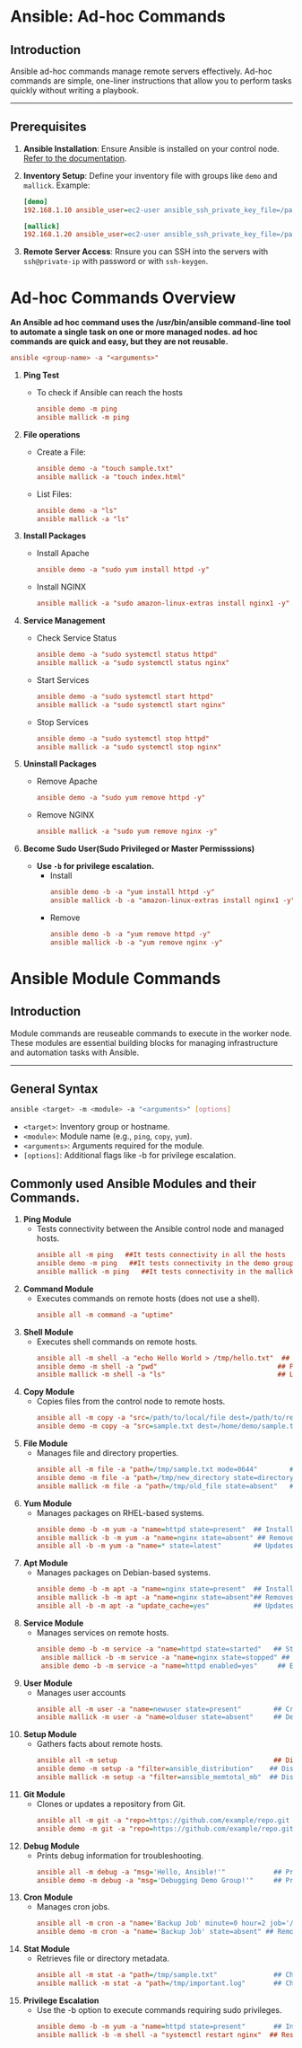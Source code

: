 # Ansible: Ad-hoc Commands

## Introduction
Ansible ad-hoc commands manage remote servers effectively. Ad-hoc commands are simple, one-liner instructions that allow you to perform tasks quickly without writing a playbook.

---

## Prerequisites
1. **Ansible Installation**: Ensure Ansible is installed on your control node. [Refer to the documentation](https://github.com/Mallick17/Ansible/tree/Ansible_install-%26-Configure).
2. **Inventory Setup**: Define your inventory file with groups like `demo` and `mallick`. Example:

   ```ini
   [demo]
   192.168.1.10 ansible_user=ec2-user ansible_ssh_private_key_file=/path/to/key

   [mallick]
   192.168.1.20 ansible_user=ec2-user ansible_ssh_private_key_file=/path/to/key
   
3. **Remote Server Access**: Rnsure you can SSH into the servers with `ssh@private-ip` with password or with `ssh-keygen`.

# Ad-hoc Commands Overview
**An Ansible ad hoc command uses the /usr/bin/ansible command-line tool to automate a single task on one or more managed nodes. ad hoc commands are quick and easy, but they are not reusable.**
```ini
ansible <group-name> -a "<arguments>"
```

1. **Ping Test**
   - To check if Ansible can reach the hosts
     ```ini
     ansible demo -m ping
     ansible mallick -m ping
     ```
   
2. **File operations**
   - Create a File:
     ```ini
     ansible demo -a "touch sample.txt"
     ansible mallick -a "touch index.html"
     ```
   - List Files:
     ```ini
     ansible demo -a "ls"
     ansible mallick -a "ls"
     ```
3. **Install Packages**
   - Install Apache
     ```ini
     ansible demo -a "sudo yum install httpd -y"
     ```
   - Install NGINX
     ```ini
     ansible mallick -a "sudo amazon-linux-extras install nginx1 -y"
     ```
4. **Service Management**
   - Check Service Status
     ```ini
     ansible demo -a "sudo systemctl status httpd"
     ansible mallick -a "sudo systemctl status nginx"
      ```
   - Start Services
     ```ini
     ansible demo -a "sudo systemctl start httpd"
     ansible mallick -a "sudo systemctl start nginx"
     ```
   - Stop Services
     ```ini
     ansible demo -a "sudo systemctl stop httpd"
     ansible mallick -a "sudo systemctl stop nginx"
     ```
5. **Uninstall Packages**
   - Remove Apache
     ```ini
     ansible demo -a "sudo yum remove httpd -y"
     ```
   - Remove NGINX
     ```ini
     ansible mallick -a "sudo yum remove nginx -y"
     ```
6. **Become Sudo User(Sudo Privileged or Master Permisssions)**
   - **Use `-b` for privilege escalation.**
     - Install
       ```ini
       ansible demo -b -a "yum install httpd -y"
       ansible mallick -b -a "amazon-linux-extras install nginx1 -y"
       ```
     - Remove
       ```ini
       ansible demo -b -a "yum remove httpd -y"
       ansible mallick -b -a "yum remove nginx -y"
       ```
# Ansible Module Commands
## Introduction
Module commands are reuseable commands to execute in  the worker node. These modules are essential building blocks for managing infrastructure and automation tasks with Ansible.

---

## General Syntax
```bash
ansible <target> -m <module> -a "<arguments>" [options]
```
- `<target>`: Inventory group or hostname.
- `<module>`: Module name (e.g., `ping`, `copy`, `yum`).
- `<arguments>`: Arguments required for the module.
- `[options]`: Additional flags like -b for privilege escalation.

## Commonly used Ansible Modules and their Commands.
1. **Ping Module**
   - Tests connectivity between the Ansible control node and managed hosts.
     ```ini
     ansible all -m ping   ##It tests connectivity in all the hosts
     ansible demo -m ping   ##It tests connectivity in the demo group hosts.
     ansible mallick -m ping   ##It tests connectivity in the mallick group hosts.
     ```
2. **Command Module**
   - Executes commands on remote hosts (does not use a shell).
     ```ini
     ansible all -m command -a "uptime"
     ```
3. **Shell Module**
   - Executes shell commands on remote hosts.
     ```ini
     ansible all -m shell -a "echo Hello World > /tmp/hello.txt"  ## Creates a file with 'Hello World' text
     ansible demo -m shell -a "pwd"                              ## Prints the working directory on demo group hosts
     ansible mallick -m shell -a "ls"                            ## Lists files in the mallick group hosts
     ```
4. **Copy Module**
   - Copies files from the control node to remote hosts.
     ```ini
     ansible all -m copy -a "src=/path/to/local/file dest=/path/to/remote/file"  ## Copies file to all hosts
     ansible demo -m copy -a "src=sample.txt dest=/home/demo/sample.txt"         ## Copies 'sample.txt' to demo hosts
     ```
5. **File Module**
   - Manages file and directory properties.
     ```ini
     ansible all -m file -a "path=/tmp/sample.txt mode=0644"        ## Sets permissions for the file
     ansible demo -m file -a "path=/tmp/new_directory state=directory"  ## Creates a directory on demo hosts
     ansible mallick -m file -a "path=/tmp/old_file state=absent"   ## Removes a file on mallick hosts
     ```
6. **Yum Module**
   - Manages packages on RHEL-based systems.
     ```ini
     ansible demo -b -m yum -a "name=httpd state=present"  ## Installs Apache HTTP server on demo hosts
     ansible mallick -b -m yum -a "name=nginx state=absent" ## Removes NGINX from mallick hosts
     ansible all -b -m yum -a "name=* state=latest"        ## Updates all packages on all hosts
     ```
7. **Apt Module**
   - Manages packages on Debian-based systems.
     ```ini
     ansible demo -b -m apt -a "name=nginx state=present"  ## Installs NGINX on demo hosts
     ansible mallick -b -m apt -a "name=nginx state=absent"## Removes NGINX from mallick hosts
     ansible all -b -m apt -a "update_cache=yes"           ## Updates the package cache on all hosts
     ```
8. **Service Module**
   - Manages services on remote hosts.
     ```ini
     ansible demo -b -m service -a "name=httpd state=started"   ## Starts Apache on demo hosts
      ansible mallick -b -m service -a "name=nginx state=stopped" ## Stops NGINX on mallick hosts
      ansible demo -b -m service -a "name=httpd enabled=yes"     ## Enables Apache on demo hosts to start on boot
     ```
9. **User Module**
    - Manages user accounts
      ```ini
      ansible all -m user -a "name=newuser state=present"        ## Creates a new user on all hosts
      ansible mallick -m user -a "name=olduser state=absent"     ## Deletes a user on mallick hosts
      ```
10. **Setup Module**
    - Gathers facts about remote hosts.
      ```ini
      ansible all -m setup                                       ## Displays all facts about all hosts
      ansible demo -m setup -a "filter=ansible_distribution"    ## Displays OS distribution info for demo hosts
      ansible mallick -m setup -a "filter=ansible_memtotal_mb"  ## Displays total memory info for mallick hosts
      ```
11. **Git Module**
    - Clones or updates a repository from Git.
      ```ini
      ansible all -m git -a "repo=https://github.com/example/repo.git dest=/tmp/repo" ## Clones a repository to all hosts
      ansible demo -m git -a "repo=https://github.com/example/repo.git dest=/tmp/repo version=main" ## Clones the main branch
      ```
12. **Debug Module**
    - Prints debug information for troubleshooting.
      ```ini
      ansible all -m debug -a "msg='Hello, Ansible!'"            ## Prints 'Hello, Ansible!' on all hosts
      ansible demo -m debug -a "msg='Debugging Demo Group!'"     ## Prints a debug message for demo hosts
      ```
13. **Cron Module**
    - Manages cron jobs.
      ```ini
      ansible all -m cron -a "name='Backup Job' minute=0 hour=2 job='/usr/bin/backup.sh'" ## Adds a cron job
      ansible demo -m cron -a "name='Backup Job' state=absent" ## Removes the cron job on demo hosts
      ```
14. **Stat Module**
    - Retrieves file or directory metadata.
      ```ini
      ansible all -m stat -a "path=/tmp/sample.txt"              ## Checks metadata for a file on all hosts
      ansible mallick -m stat -a "path=/tmp/important.log"       ## Checks metadata for a file on mallick hosts
      ```
15. **Privilege Escalation**
    - Use the -b option to execute commands requiring sudo privileges.
      ```ini
      ansible demo -b -m yum -a "name=httpd state=present"       ## Installs Apache with sudo privileges
      ansible mallick -b -m shell -a "systemctl restart nginx"  ## Restarts NGINX with sudo privileges
      ```











   


       

     





